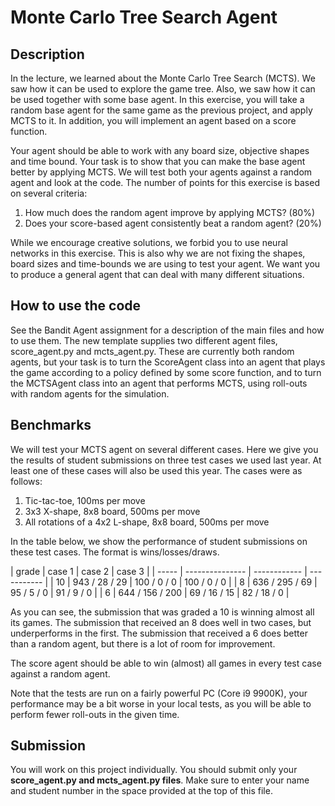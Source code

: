 # Monte Carlo Tree Search Agent

## Description

In the lecture, we learned about the Monte Carlo Tree Search (MCTS). We saw how it can be used to explore the game tree. Also, we saw how it can be used together with some base agent. In this exercise, you will take a random base agent for the same game as the previous project, and apply MCTS to it. In addition, you will implement an agent based on a score function.

Your agent should be able to work with any board size, objective shapes and time bound. Your task is to show that you can make the base agent better by applying MCTS. We will test both your agents against a random agent and look at the code. The number of points for this exercise is based on several criteria:

1. How much does the random agent improve by applying MCTS? (80%)
2. Does your score-based agent consistently beat a random agent? (20%)

While we encourage creative solutions, we forbid you to use neural networks in this exercise. This is also why we are not fixing the shapes, board sizes and time-bounds we are using to test your agent. We want you to produce a general agent that can deal with many different situations.

## How to use the code

See the Bandit Agent assignment for a description of the main files and how to use them. The new template supplies two different agent files, score_agent.py and mcts_agent.py. These are currently both random agents, but your task is to turn the ScoreAgent class into an agent that plays the game according to a policy defined by some score function, and to turn the MCTSAgent class into an agent that performs MCTS, using roll-outs with random agents for the simulation.

## Benchmarks

We will test your MCTS agent on several different cases. Here we give you the results of student submissions on three test cases we used last year. At least one of these cases will also be used this year. The cases were as follows:

1. Tic-tac-toe, 100ms per move
2. 3x3 X-shape, 8x8 board, 500ms per move
3. All rotations of a 4x2 L-shape, 8x8 board, 500ms per move

In the table below, we show the performance of student submissions on these test cases. The format is wins/losses/draws.

| grade | case 1          | case 2       | case 3      |
| ----- | --------------- | ------------ | ----------- |
| 10	| 943 / 28 / 29   | 100 / 0 / 0  | 100 / 0 / 0 |
| 8     | 636 / 295 / 69  | 95 / 5 / 0   | 91 / 9 / 0  |
| 6	    | 644 / 156 / 200 | 69 / 16 / 15 | 82 / 18 / 0 |

As you can see, the submission that was graded a 10 is winning almost all its games. The submission that received an 8 does well in two cases, but underperforms in the first. The submission that received a 6 does better than a random agent, but there is a lot of room for improvement.

The score agent should be able to win (almost) all games in every test case against a random agent.

Note that the tests are run on a fairly powerful PC (Core i9 9900K), your performance may be a bit worse in your local tests, as you will be able to perform fewer roll-outs in the given time.

## Submission

You will work on this project individually. You should submit only your **score_agent.py and mcts_agent.py files**. Make sure to enter your name and student number in the space provided at the top of this file.
